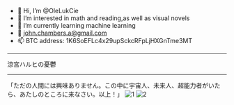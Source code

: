 - 👋 Hi, I’m @OleLukCie
- 👀 I’m interested in math and reading,as well as visual novels
- 🌱 I’m currently learning machine learning
- 💞️ john.chambers.a@gmail.com
- 📫 BTC address:    1K6SoEFLc4x29upSckcRFpLjHXGnTme3MT

***************
涼宮ハルヒの憂鬱
***************
「ただの人間には興味ありません。この中に宇宙人、未来人、超能力者がいたら、あたしのところに来なさい。以上！」
![1](https://github.com/user-attachments/assets/b2e78e20-c522-4ce3-8c2e-5947eba6c907)
![2](https://github.com/user-attachments/assets/40f06c8d-986c-49fa-a527-7fe0143b75be)
